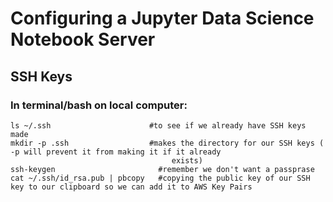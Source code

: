 # Configuring a Jupyter Data Science Notebook Server

## SSH Keys 
### In terminal/bash on local computer:
    ls ~/.ssh                      #to see if we already have SSH keys made
    mkdir -p .ssh                  #makes the directory for our SSH keys ( -p will prevent it from making it if it already                          
                                        exists)
    ssh-keygen                       #remember we don't want a passprase
    cat ~/.ssh/id_rsa.pub | pbcopy   #copying the public key of our SSH key to our clipboard so we can add it to AWS Key Pairs
    


